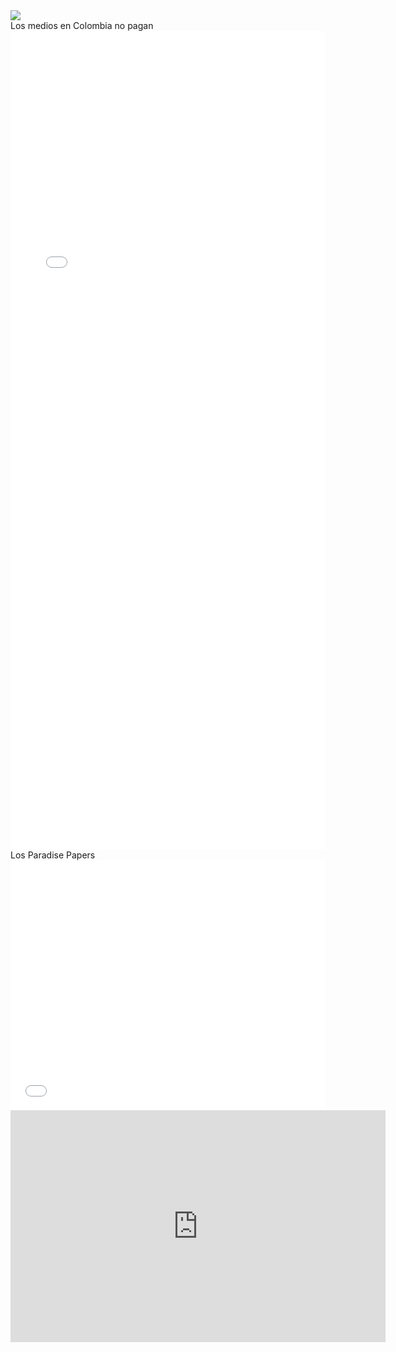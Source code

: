 <div>
<div class='tableauPlaceholder' id='viz1540621673863' style='position: relative'><noscript><a href='#'><img alt=' ' src='https:&#47;&#47;public.tableau.com&#47;static&#47;images&#47;ab&#47;aborto_por_pais&#47;tv&#47;1_rss.png' style='border: none' /></a></noscript><object class='tableauViz'  style='display:none;'><param name='host_url' value='https%3A%2F%2Fpublic.tableau.com%2F' /> <param name='embed_code_version' value='3' /> <param name='site_root' value='' /><param name='name' value='aborto_por_pais&#47;tv' /><param name='tabs' value='no' /><param name='toolbar' value='yes' /><param name='static_image' value='https:&#47;&#47;public.tableau.com&#47;static&#47;images&#47;ab&#47;aborto_por_pais&#47;tv&#47;1.png' /> <param name='animate_transition' value='yes' /><param name='display_static_image' value='yes' /><param name='display_spinner' value='yes' /><param name='display_overlay' value='yes' /><param name='display_count' value='yes' /></object></div>                <script type='text/javascript'>                    var divElement = document.getElementById('viz1540621673863');                    var vizElement = divElement.getElementsByTagName('object')[0];                    vizElement.style.minWidth='1200px';vizElement.style.maxWidth='1260px';vizElement.style.width='100%';vizElement.style.height='727px';                    var scriptElement = document.createElement('script');                    scriptElement.src = 'https://public.tableau.com/javascripts/api/viz_v1.js';                    vizElement.parentNode.insertBefore(scriptElement, vizElement);                </script>
</div>
Los medios en Colombia no pagan
<div>
  <iframe id="datawrapper-chart-IIdfX" src="//datawrapper.dwcdn.net/IIdfX/2/" scrolling="no" frameborder="0" allowtransparency="true" style="width: 0; min-width: 100% !important;" height="1310"></iframe><script type="text/javascript">if("undefined"==typeof window.datawrapper)window.datawrapper={};window.datawrapper["IIdfX"]={},window.datawrapper["IIdfX"].embedDeltas={"100":1435,"200":1360,"300":1335,"400":1335,"500":1310,"700":1310,"800":1310,"900":1310,"1000":1310},window.datawrapper["IIdfX"].iframe=document.getElementById("datawrapper-chart-IIdfX"),window.datawrapper["IIdfX"].iframe.style.height=window.datawrapper["IIdfX"].embedDeltas[Math.min(1e3,Math.max(100*Math.floor(window.datawrapper["IIdfX"].iframe.offsetWidth/100),100))]+"px",window.addEventListener("message",function(a){if("undefined"!=typeof a.data["datawrapper-height"])for(var b in a.data["datawrapper-height"])if("IIdfX"==b)window.datawrapper["IIdfX"].iframe.style.height=a.data["datawrapper-height"][b]+"px"});</script>
</div>
Los Paradise Papers
<div>
<iframe id="datawrapper-chart-OPnnn" src="//datawrapper.dwcdn.net/OPnnn/1/" scrolling="no" frameborder="0" allowtransparency="true" style="width: 0; min-width: 100% !important;" height="400"></iframe><script type="text/javascript">if("undefined"==typeof window.datawrapper)window.datawrapper={};window.datawrapper["OPnnn"]={},window.datawrapper["OPnnn"].embedDeltas={"100":525,"200":450,"300":425,"400":425,"500":400,"700":400,"800":400,"900":400,"1000":400},window.datawrapper["OPnnn"].iframe=document.getElementById("datawrapper-chart-OPnnn"),window.datawrapper["OPnnn"].iframe.style.height=window.datawrapper["OPnnn"].embedDeltas[Math.min(1e3,Math.max(100*Math.floor(window.datawrapper["OPnnn"].iframe.offsetWidth/100),100))]+"px",window.addEventListener("message",function(a){if("undefined"!=typeof a.data["datawrapper-height"])for(var b in a.data["datawrapper-height"])if("OPnnn"==b)window.datawrapper["OPnnn"].iframe.style.height=a.data["datawrapper-height"][b]+"px"});</script>
 </div>
<div>
<iframe width="600" height="371" seamless frameborder="0" scrolling="no" src="https://docs.google.com/spreadsheets/d/e/2PACX-1vSqFdFZMqfKngR_bAMMdA_wZQAvHqh3qUhoqfZpUj3ofsxFIPCftSydfcre89sHvLjk9vxOQyPDd2Wx/pubchart?oid=1545095820&amp;format=interactive"></iframe>
</div>
